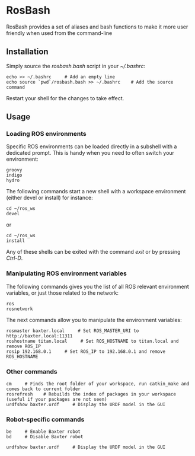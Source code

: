 RosBash
===================
RosBash provides a set of aliases and bash functions to make it more user friendly when used from the command-line



## Installation

Simply source the *rosbash.bash* script in your *~/.bashrc*:

    echo >> ~/.bashrc     # Add an empty line
    echo source `pwd`/rosbash.bash >> ~/.bashrc    # Add the source command
    
Restart your shell for the changes to take effect.

## Usage
### Loading ROS environments
Specific ROS environments can be loaded directly in a subshell with a dedicated prompt. This is handy when you need to often switch your environment:

    groovy
    indigo
    hydro
    
The following commands start a new shell with a workspace environment (either devel or install) for instance:

    cd ~/ros_ws
    devel

or

    cd ~/ros_ws
    install
    
Any of these shells can be exited with the command *exit* or by pressing *Ctrl-D*.

### Manipulating ROS environment variables
The following commands gives you the list of all ROS relevant environment variables, or just those related to the network:

    ros
    rosnetwork

The next commands allow you to manipulate the environment variables:

    rosmaster baxter.local     # Set ROS_MASTER_URI to http://baxter.local:11311
    roshostname titan.local     # Set ROS_HOSTNAME to titan.local and remove ROS_IP
    rosip 192.168.0.1     # Set ROS_IP to 192.168.0.1 and remove ROS_HOSTNAME
    
### Other commands

    cm     # Finds the root folder of your workspace, run catkin_make and comes back to current folder
    rosrefresh    # Rebuilds the index of packages in your workspace (useful if your packages are not seen)
    urdfshow baxter.urdf     # Display the URDF model in the GUI
    
### Robot-specific commands

    be     # Enable Baxter robot
    bd     # Disable Baxter robot
    
    urdfshow baxter.urdf     # Display the URDF model in the GUI
    



    
    
    